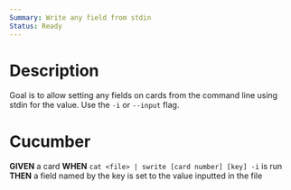 ```yaml
---
Summary: Write any field from stdin
Status: Ready
---
```


# Description

Goal is to allow setting any fields on cards from the command line
using stdin for the value. Use the `-i` or `--input` flag.

# Cucumber

**GIVEN** a card
**WHEN** `cat <file> | swrite [card number] [key] -i` is run
**THEN** a field named by the key is set to the value inputted in the file
